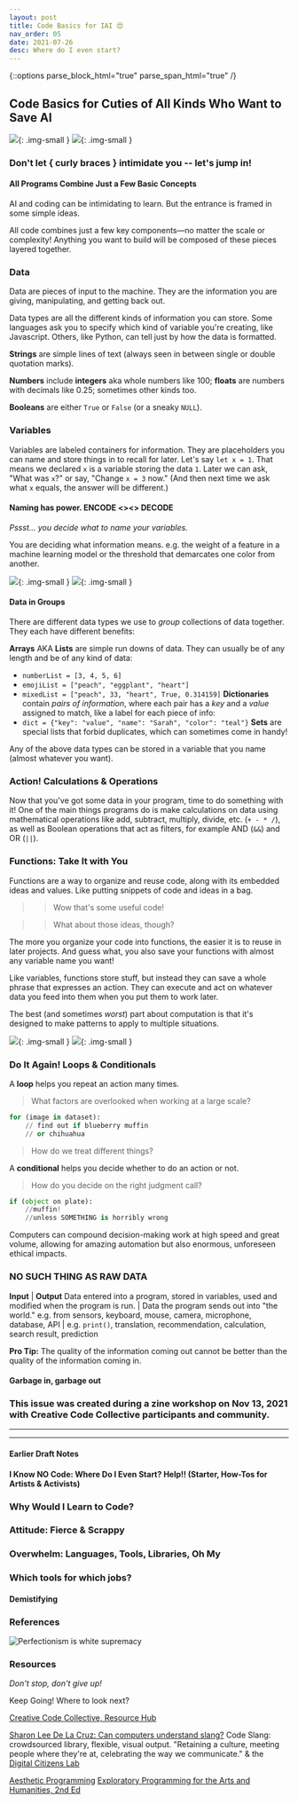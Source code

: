 ```yaml
---
layout: post
title: Code Basics for IAI 😍 
nav_order: 05
date: 2021-07-26
desc: Where do I even start?
---
```

{::options parse_block_html="true" parse_span_html="true" /}

<main class="zine">
<section class="zine-page page-1" markdown="1">

## Code Basics for Cuties of All Kinds Who Want to Save AI

![](../assets/img/zine-22nov/page-AIcoding.jpg){: .img-small }
![](../assets/img/zine-22nov/page-variables.jpg){: .img-small }

### Don't let { curly braces } intimidate you -- let's jump in!

#### All Programs Combine Just a Few Basic Concepts

AI and coding can be intimidating to learn. But the entrance is framed in some simple ideas.

All code combines just a few key components—no matter the scale or complexity! Anything you want to build will be composed of these pieces layered together.

### Data

Data are pieces of input to the machine. They are the information you are giving, manipulating, and getting back out.

Data types are all the different kinds of information you can store. Some languages ask you to specify which kind of variable you're creating, like Javascript. Others, like Python, can tell just by how the data is formatted. 

**Strings** are simple lines of text (always seen in between single or double quotation marks). 

**Numbers** include **integers** aka whole numbers like 100; **floats** are numbers with decimals like 0.25; sometimes other kinds too.

**Booleans** are either `True` or `False` (or a sneaky `NULL`).

### Variables 

Variables are labeled containers for information. They are placeholders you can name and store things in to recall for later. Let's say `let x = 1`. That means we declared `x` is a variable storing the data `1`. Later we can ask, "What was `x`?" or say, "Change `x = 3` now." (And then next time we ask what `x` equals, the answer will be different.)

#### Naming has power. ENCODE <><> DECODE

*Pssst... you decide what to name your variables.*

You are deciding what information means. e.g. the weight of a feature in a machine learning model or the threshold that demarcates one color from another.

![](../assets/img/zine-22nov/page-arrays.jpg){: .img-small }
![](../assets/img/zine-22nov/page-functions.jpg){: .img-small }

#### Data in Groups

There are different data types we use to *group* collections of data together. They each have different benefits:

**Arrays** AKA **Lists** are simple run downs of data. They can usually be of any length and be of any kind of data: 
  * `numberList = [3, 4, 5, 6]`
  * `emojiList = ["peach", "eggplant", "heart"]`
  * `mixedList = ["peach", 33, "heart", True, 0.314159]`
**Dictionaries** contain *pairs of information*, where each pair has a *key* and a *value* assigned to match, like a label for each piece of info:
  * `dict = {"key": "value", "name": "Sarah", "color": "teal"}`
**Sets** are special lists that forbid duplicates, which can sometimes come in handy!

Any of the above data types can be stored in a variable that you name (almost whatever you want).

### Action! Calculations & Operations

Now that you've got some data in your program, time to do something with it! One of the main things programs do is make calculations on data using mathematical operations like add, subtract, multiply, divide, etc. (`+ - * /`), as well as Boolean operations that act as filters, for example AND (`&&`) and OR (`||`).

### Functions: Take It with You

Functions are a way to organize and reuse code, along with its embedded ideas and values. Like putting snippets of code and ideas in a bag. 

>> Wow that's some useful code!

>> What about those ideas, though? 

The more you organize your code into functions, the easier it is to reuse in later projects. And guess what, you also save your functions with almost any variable name you want!

Like variables, functions store stuff, but instead they can save a whole phrase that expresses an action. They can execute and act on whatever data you feed into them when you put them to work later. 

<!-- by using some placeholder variables that get replaced by the data you feed in when you run the function later on. Make sense yet? It will help to try an example: -->

The best (and sometimes *worst*) part about computation is that it's designed to make patterns to apply to multiple situations. 

![](../assets/img/zine-22nov/page-loops.jpg){: .img-small }
![](../assets/img/zine-22nov/page-garb.jpg){: .img-small }

### Do It Again! Loops & Conditionals

A **loop** helps you repeat an action many times. 

>What factors are overlooked when working at a large scale?

```python
for (image in dataset):
    // find out if blueberry muffin
    // or chihuahua
```

>How do we treat different things? 

A **conditional** helps you decide whether to do an action or not. 

>How do you decide on the right judgment call? 

```python
if (object on plate):
    //muffin!
    //unless SOMETHING is horribly wrong
```
Computers can compound decision-making work at high speed and great volume, allowing for amazing automation but also enormous, unforeseen ethical impacts.

<!-- > if/then and if/else -->

<!-- >for loops for (let i=0; i<list.length;i++){} and for (let l in list){} -->

<!-- >try/catch and the dreaded while loop -->

### NO SUCH THING AS RAW DATA

 **Input** | **Output**
Data entered into a program, stored in variables, used and modified when the program is run. | Data the program sends out into "the world." 
e.g. from sensors, keyboard, mouse, camera, microphone, database, API | e.g. `print()`, translation, recommendation, calculation, search result, prediction

**Pro Tip:** The quality of the information coming out cannot be better than the quality of the information coming in.

#### Garbage in, garbage out

### This issue was created during a zine workshop on Nov 13, 2021 with Creative Code Collective participants and community.

</section>

<hr>
<hr>


<section class="zine-page page-2" markdown="1">

#### Earlier Draft Notes

####  I Know NO Code: Where Do I Even Start? Help!! (Starter, How-Tos for Artists & Activists)

### Why Would I Learn to Code?

</section>

<section class="zine-page page-3" markdown="1">

### Attitude: Fierce & Scrappy

### Overwhelm: Languages, Tools, Libraries, Oh My

### Which tools for which jobs?

#### Demistifying


</section>

<section class="zine-page page-4" markdown="1">

</section>

<section class="zine-page page-5" markdown="1">
</section>

<section class="zine-page page-6" markdown="1">
</section>

<section class="zine-page page-7" markdown="1">
</section>

<section class="zine-page page-8" markdown="1">

### References

![Perfectionism is white supremacy](../../assets/img/LC-Perfectionism.png) <!--{: .img-small} -->

### Resources
*Don't stop, don't give up!*

Keep Going! Where to look next? 

[Creative Code Collective, Resource Hub](https://creativecodecollective.github.io/resource-hub/)

[Sharon Lee De La Cruz: Can computers understand slang?](https://www.youtube.com/watch?v=CFT6w9NKfCs)
Code Slang: crowdsourced library, flexible, visual output. "Retaining a culture, meeting people where they're at, celebrating the way we communicate."
& the [Digital Citizens Lab]() 
<!-- all dead links? -->

[Aesthetic Programming]()
[Exploratory Programming for the Arts and Humanities, 2nd Ed]()




</section>
</main>

<!-- references -->

<!-- ```
data: types include...
    strings (text)
    numbers (float/integer)
    groups: list, dictionary, etc. (AKA array)
    booleans: (true/false)
groups of data:
    arrays/lists
    dictionaries/objects
    sets & tuples
variables (labeled containers for the above data)
calculations & operations
decisions & loops
	if/then
	for loops, while loops, etc.
functions & classes (labeled containers for actions)
modules / libraries
``` -->